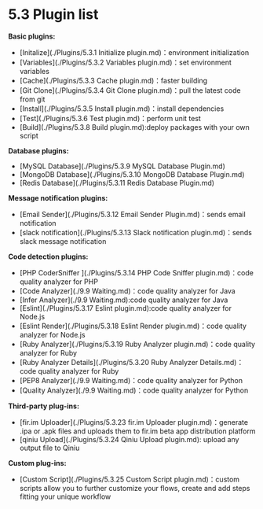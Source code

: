 # 5.3 Plugin list

<b>Basic plugins:</b>
- [Initalize](./Plugins/5.3.1 Initialize plugin.md)：environment initialization 
- [Variables](./Plugins/5.3.2 Variables plugin.md)：set environment variables
- [Cache](./Plugins/5.3.3 Cache plugin.md)：faster building
- [Git Clone](./Plugins/5.3.4 Git Clone plugin.md)：pull the latest code from git
- [Install](./Plugins/5.3.5 Install plugin.md)：install dependencies
- [Test](./Plugins/5.3.6 Test plugin.md)：perform unit test
- [Build](./Plugins/5.3.8 Build plugin.md):deploy packages with your own script

<b>Database plugins:</b>
- [MySQL Database](./Plugins/5.3.9 MySQL Database Plugin.md)
- [MongoDB Database](./Plugins/5.3.10 MongoDB Database Plugin.md)
- [Redis Database](./Plugins/5.3.11 Redis Database Plugin.md)

<b>Message notification plugins:</b>
- [Email Sender](./Plugins/5.3.12 Email Sender Plugin.md)：sends email notification 
- [slack notification](./Plugins/5.3.13 Slack notification plugin.md)：sends slack message notification

<b>Code detection plugins:</b>
- [PHP CoderSniffer ](./Plugins/5.3.14 PHP Code Sniffer plugin.md)：code quality analyzer for PHP
- [Code Analyzer](./9.9 Waiting.md)：code quality analyzer for Java 
- [Infer Analyzer](./9.9 Waiting.md):code quality analyzer for Java 
- [Eslint](./Plugins/5.3.17 Eslint plugin.md):code quality analyzer for Node.js 
- [Eslint Render](./Plugins/5.3.18 Eslint Render plugin.md)：code quality analyzer for Node.js 
- [Ruby Analyzer](./Plugins/5.3.19 Ruby Analyzer plugin.md)：code quality analyzer for Ruby 
- [Ruby Analyzer Details](./Plugins/5.3.20 Ruby Analyzer Details.md)：code quality analyzer for Ruby 
- [PEP8 Analyzer](./9.9 Waiting.md)：code quality analyzer for Python 
- [Quality Analyzer](./9.9 Waiting.md)：code quality analyzer for Python 

<b>Third-party plug-ins:</b>
- [fir.im Uploader](./Plugins/5.3.23 fir.im Uploader plugin.md)：generate .ipa or .apk files and uploads them to fir.im beta app distribution platform
- [qiniu Upload](./Plugins/5.3.24 Qiniu Upload plugin.md): upload any output file to Qiniu

<b>Custom plug-ins:</b>
- [Custom Script](./Plugins/5.3.25 Custom Script plugin.md)：custom scripts allow you to further customize your flows, create and add steps fitting your unique workflow
